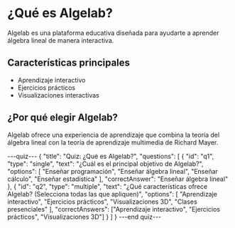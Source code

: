 # ¿Qué es Algelab?

Algelab es una plataforma educativa diseñada para ayudarte a aprender álgebra lineal de manera interactiva.

## Características principales

- Aprendizaje interactivo
- Ejercicios prácticos
- Visualizaciones interactivas

## ¿Por qué elegir Algelab?

Algelab ofrece una experiencia de aprendizaje que combina la teoría del álgebra lineal con la teoría de aprendizaje multimedia de Richard Mayer.

---quiz---
{
  "title": "Quiz: ¿Qué es Algelab?",
  "questions": [
    {
      "id": "q1",
      "type": "single",
      "text": "¿Cuál es el principal objetivo de Algelab?",
      "options": [
        "Enseñar programación",
        "Enseñar álgebra lineal",
        "Enseñar cálculo",
        "Enseñar estadística"
      ],
      "correctAnswer": "Enseñar álgebra lineal"
    },
    {
      "id": "q2",
      "type": "multiple",
      "text": "¿Qué características ofrece Algelab? (Selecciona todas las que apliquen)",
      "options": [
        "Aprendizaje interactivo",
        "Ejercicios prácticos",
        "Visualizaciones 3D",
        "Clases presenciales"
      ],
      "correctAnswers": ["Aprendizaje interactivo", "Ejercicios prácticos", "Visualizaciones 3D"]
    }
  ]
}
---end quiz---